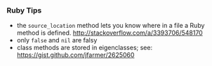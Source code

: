 ### Ruby Tips

* the `source_location` method lets you know where in a file a Ruby method is defined.  http://stackoverflow.com/a/3393706/548170
* only `false` and `nil` are falsy
* class methods are stored in eigenclasses; see: https://gist.github.com/jfarmer/2625060
